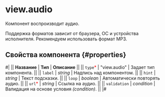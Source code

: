 # view.audio

Компонент воспроизводит аудио.

Поддержка форматов зависит от браузера, ОС и устройства исполнителя. Рекомендуем использовать формат MP3.

## Свойства компонента {#properties}

#|
|| **Название** | **Тип** | **Описание** ||
|| `type`<span style="color: red">\*</span> | "view.audio" | Задает тип компонента. ||
|| `label` | _string_ | Надпись над компонентом. ||
|| `hint` | _string_ | Текст подсказки. ||
|| `loop` | _boolean_ | Автоматически повторять аудио. ||
|| `url`<span style="color: red">\*</span> | _string_ | Ссылка на аудио. ||
|| `validation` | _condition_ | Валидация на основе условия _(condition)_. ||
|#
